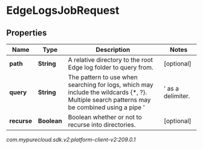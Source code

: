 # EdgeLogsJobRequest


## Properties

| Name | Type | Description | Notes |
| ------------ | ------------- | ------------- | ------------- |
| **path** | **String** | A relative directory to the root Edge log folder to query from. |  [optional] |
| **query** | **String** | The pattern to use when searching for logs, which may include the wildcards {*, ?}.  Multiple search patterns may be combined using a pipe '|' as a delimiter. |  [optional] |
| **recurse** | **Boolean** | Boolean whether or not to recurse into directories. |  [optional] |




_com.mypurecloud.sdk.v2:platform-client-v2:209.0.1_
